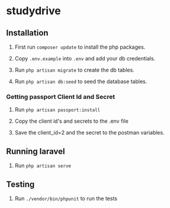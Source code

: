 # studydrive

## Installation

1. First run `composer update` to install the php packages.

2. Copy `.env.example` into `.env` and add your db credentials.

3. Run `php artisan migrate` to create the db tables.

4. Run `php artisan db:seed` to seed the database tables.

### Getting passport Client Id and Secret

1. Run `php artisan passport:install`

2. Copy the client id's and secrets to the .env file

3. Save the client_id=2 and the secret to the postman variables.

## Running laravel

1. Run `php artisan serve`


## Testing

1. Run `./vendor/bin/phpunit` to run the tests
